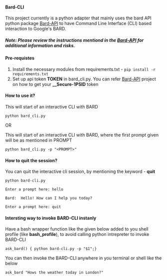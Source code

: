 #### Bard-CLI
This project currently is a python adapter that mainly uses the bard API python package [Bard-API](https://github.com/dsdanielpark/Bard-API) to have Command Line Interface (CLI) based interaction to Google's BARD. 

##### Note: Please review the instructions mentiond in the [Bard-API](https://github.com/dsdanielpark/Bard-API) for additional information and risks.

#### Pre-requistes
1. Install the necessary modules from requirements.txt - `pip install -r requirements.txt`
2. Set up api token **TOKEN** in bard_cli.py. You can refer [Bard-API](https://github.com/dsdanielpark/Bard-API) project on how to get your **__Secure-1PSID** token

#### How to use it?
This will start of an interactive CLI with BARD 

```
python bard_cli.py
```

OR

This will start of an interactive CLI with BARD, where the first prompt given will be as mentioned in PROMPT 

```
python bard_cli.py -p "<PROMPT>"
```

#### How to quit the session?
You can quit the interactive cli session, by mentioning the keyword - **quit**

```
python bard-cli.py 

Enter a prompt here: hello

Bard:  Hello! How can I help you today?

Enter a prompt here: quit
```

#### Intersting way to invoke BARD-CLI instanly
Have a bash wrapper function like the given below added to you shell profile (like **bash_profile**), to avoid calling python intrepreter to invoke BARD-CLI
```
ask_bard() { python bard-cli.py -p "$1";}
```

You can then invoke the BARD-CLI anywhere in you terminal or shell like the below
```
ask_bard "Hows the weather today in London?"
```

